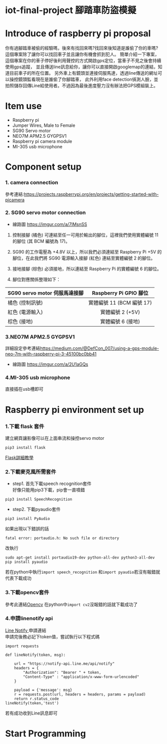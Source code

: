 # iot-final-project 腳踏車防盜模擬

# Introduce of raspberry pi proposal

你有過腳踏車被偷的經驗嗎，後來有找回來嗎?找回來後知道是誰偷了你的車嗎?這個專案除了讓你可以找回車子並且讓你有機會抓到犯人。
簡單介紹一下專案，這個專案在你的車子停好後利用聲控的方式開啟gps定位，當車子不見之後會持續使用gps追蹤，
並且傳送line訊息給你，讓你可以直接開啟googlemap的連結，知道目前車子的所在位置。
另外車上有鏡頭並連接伺服馬達，透過line傳送的網址可以操控鏡頭監看現在是誰偷了你腳踏車，
此外利用face detection偵測人臉，並拍照儲存回傳Line給使用者。不過因為最後進度壓力沒有辦法把GPS模組裝上。

# Item use

* Raspberry pi 
* Jumper Wires, Male to Female
* SG90 Servo motor
* NEO7M APM2.5 GYGPSV1
* Raspberry pi camera module
* MI-305 usb microphone

# Component setup

### 1. camera connection
參考連結:<https://projects.raspberrypi.org/en/projects/getting-started-with-picamera>
### 2. SG90 servo motor connection
* 線路圖
<https://imgur.com/a/7lMsnSS>
 
1. 控制接腳 (橘色) 可連結至任一可用於輸出的腳位，這裡我們使用實體編號 11 的腳位 (其 BCM 編號為 17)。

2. SG90 的工作電壓為 +4.8V 以上，所以我們必須連結至 Raspberry Pi +5V 的腳位，在此我們將 SG90 電源輸入接腳 (紅色) 連結至實體編號 2 的腳位。

3. 接地接腳 (棕色) 必須接地，所以連結至 Raspberry Pi 的實體編號 6 的腳位。

4. 腳位對應關係整理如下：

| SG90 servo motor 伺服馬達接腳       | Raspberry Pi GPIO 腳位      |
| ------------- |:-------------:| 
| 橘色 (控制訊號)   | 實體編號 11 (BCM 編號 17)      |
| 紅色 (電源輸入)     | 實體編號 2 (+5V)     |
| 棕色 (接地)      | 實體編號 6 (接地)    |

### 3.NEO7M APM2.5 GYGPSV1
詳細設定參考連結<https://medium.com/@DefCon_007/using-a-gps-module-neo-7m-with-raspberry-pi-3-45100bc0bb41>
* 線路圖
<https://imgur.com/a/2U1aGQs>
### 4.MI-305 usb microphone
直接插在usb槽即可

# Raspberry pi environment set up
### 1.下載 flask 套件</br>
  建立網頁讓影像可以在上面串流和操控servo motor
  ```
  pip3 install flask
  ```
  [Flask詳細教學](https://projects.raspberrypi.org/en/projects/python-web-server-with-flask/3)

### 2.下載麥克風所需套件</br>
  * step1. 首先下載speech recognition套件</br>
  好像只能用pip3下載，pip會一直噴錯</br>
  ```
  pip3 install SpeechRecognition
  ```
  * step2. 下載pyaudio套件
  ```
  pip3 install PyAudio
  ```
  如果出現以下錯誤的話
  ```
  fatal error: portaudio.h: No such file or directory
  ```
  改執行
  ```
  sudo apt-get install portaudio19-dev python-all-dev python3-all-dev
  pip install pyaudio
  ```
  若在python中執行`import speech_recognition` 和`import pyaudio`若沒有報錯就代表下載成功

### 3.下載opencv套件</br>
  參考此連結[Opencv](https://www.pyimagesearch.com/2017/09/04/raspbian-stretch-install-opencv-3-python-on-your-raspberry-pi/)
  在python中`import cv2`沒報錯的話就下載成功了
  
### 4.申請linenotify api</br>
  [Line Notify ](https://notify-bot.line.me/zh_TW/) 申請連結</br>
  申請完後務必記下token值，嘗試執行以下程式碼
  ```
  import requests

  def lineNotify(token, msg):

      url = "https://notify-api.line.me/api/notify"
      headers = {
          "Authorization": "Bearer " + token, 
          "Content-Type" : "application/x-www-form-urlencoded"
      }

      payload = {'message': msg}
      r = requests.post(url, headers = headers, params = payload)
      return r.status_code
  lineNotify(token,'test')
  ```
  若有成功收到Line訊息即可
# Start Programming

